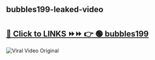 
 ## bubbles199-leaked-video 

# <h2><a href="https://clipsfans.com/bubbles199&ref=git">🔗 Click to LINKS ⏩⏩ 👉 🟢 bubbles199 </a></h2>

<a href="https://clipsfans.com/bubbles199&ref=git" rel="nofollow" data-target="animated-image.originalLink"><img src="https://i.ibb.co.com/xMMVF88/686577567.gif" alt="Viral Video Original" style="max-width: 100%; display: inline-block;" data-target="animated-image.originalImage"></a>
